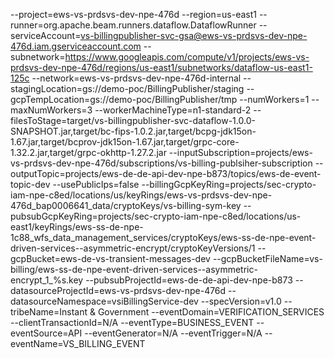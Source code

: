 --project=ews-vs-prdsvs-dev-npe-476d
--region=us-east1
--runner=org.apache.beam.runners.dataflow.DataflowRunner
--serviceAccount=vs-billingpublisher-svc-gsa@ews-vs-prdsvs-dev-npe-476d.iam.gserviceaccount.com
--subnetwork=https://www.googleapis.com/compute/v1/projects/ews-vs-prdsvs-dev-npe-476d/regions/us-east1/subnetworks/dataflow-us-east1-125c
--network=ews-vs-prdsvs-dev-npe-476d-internal
--stagingLocation=gs://demo-poc/BillingPublisher/staging
--gcpTempLocation=gs://demo-poc/BillingPublisher/tmp
--numWorkers=1
--maxNumWorkers=3
--workerMachineType=n1-standard-2
--filesToStage=target/vs-billingpublisher-svc-dataflow-1.0.0-SNAPSHOT.jar,target/bc-fips-1.0.2.jar,target/bcpg-jdk15on-1.67.jar,target/bcprov-jdk15on-1.67.jar,target/grpc-core-1.32.2.jar,target/grpc-okhttp-1.27.2.jar
--inputSubscription=projects/ews-vs-prdsvs-dev-npe-476d/subscriptions/vs-billing-publsiher-subscription
--outputTopic=projects/ews-de-de-api-dev-npe-b873/topics/ews-de-event-topic-dev
--usePublicIps=false
--billingGcpKeyRing=projects/sec-crypto-iam-npe-c8ed/locations/us/keyRings/ews-vs-prdsvs-dev-npe-476d_bap0006641_data/cryptoKeys/vs-billing-sym-key
--pubsubGcpKeyRing=projects/sec-crypto-iam-npe-c8ed/locations/us-east1/keyRings/ews-ss-de-npe-1c88_wfs_data_management_services/cryptoKeys/ews-ss-de-npe-event-driven-services--asymmetric-encrypt/cryptoKeyVersions/1
--gcpBucket=ews-de-vs-transient-messages-dev
--gcpBucketFileName=vs-billing/ews-ss-de-npe-event-driven-services--asymmetric-encrypt_1_%s.key
--pubsubProjectId=ews-de-de-api-dev-npe-b873
--datasourceProjectId=ews-vs-prdsvs-dev-npe-476d
--datasourceNamespace=vsiBillingService-dev
--specVersion=v1.0
--tribeName=Instant & Government
--eventDomain=VERIFICATION_SERVICES
--clientTransactionId=N/A
--eventType=BUSINESS_EVENT
--eventSource=API
--eventGenerator=N/A
--eventTrigger=N/A
--eventName=VS_BILLING_EVENT